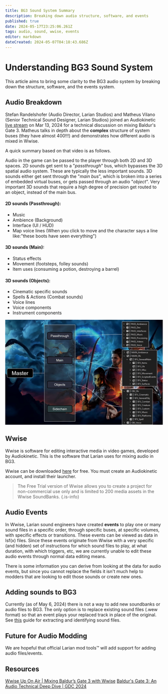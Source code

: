```yaml
---
title: BG3 Sound System Summary
description: Breaking down audio structure, software, and events
published: true
date: 2024-05-17T23:25:06.261Z
tags: audio, sound, wwise, events
editor: markdown
dateCreated: 2024-05-07T04:18:43.686Z
---
```


# Understanding BG3 Sound System
This article aims to bring some clarity to the BG3 audio system by breaking down the structure, software, and the events system.

## Audio Breakdown
Stefan Randelshofer (Audio Director, Larian Studios) and Matheus Vilano (Senior Technical Sound Designer, Larian Studios) joined an Audiokinetic [live stream](https://www.youtube.com/watch?v=LlaRuoT15kc&t=3351s) on Mar 13, 2024 for a technical discussion on mixing Baldur's Gate 3. Matheus talks in depth about the **complex** structure of system buses (they have almost 400!!!) and demonstrates how different audio is mixed in Wwise.

A quick summary based on that video is as follows.

Audio in the game can be passed to the player through both 2D and 3D spaces. 
2D sounds get sent to a "*passthrough*" bus, which bypasses the 3D spatial audio system. These are typically the less important sounds.
3D sounds either get sent through the "*main bus*", which is broken into a series of embedded virtual buses, or gets passed through an audio "*object*". 
Very important 3D sounds that require a high degree of precision get routed to an object, instead of the main bus.


#### 2D sounds (Passthrough):
- Music
- Ambience (Background)
- Interface (UI / HUD)
- Map voice lines (When you click to move and the character says a line like:"these boots have seen everything")

#### 3D sounds (Main):
- Status effects
- Movement (footsteps, folley sounds) 
- Item uses (consuming a potion, destroying a barrel)

#### 3D sounds (Objects):
- Cinematic specific sounds
- Spells & Actions (Combat sounds)
- Voice lines
- Voice components
- Instrument components

![bus_structure.png](/information/sound/bus_structure.png)

## Wwise
Wwise is software for editing interactive media in video games, developed by Audiokinetic. This is the software that Larian uses for mixing audio in BG3. 

Wwise can be downloaded [here](https://www.audiokinetic.com/download/) for free. You must create an Audiokinetic account, and install their launcher.
> The Free Trial version of Wwise allows you to create a project for non-commercial use only and is limited to 200 media assets in the Wwise SoundBanks.
{.is-info}

## Audio Events
In Wwise, Larian sound engineers have created **events** to play one or many sound files in a specific order, through specific buses, at specific volumes, with specific effects or transitions. These events can be viewed as data in lsf(x) files. Since these events originate from Wwise with a very specific (and hidden) set of instructions for which sound files to play, at what duration, with which triggers, etc, we are currently unable to edit these audio events through normal data editing means.

There is some information you can derive from looking at the data for audio events, but since you cannot replace the fields it isn't much help to modders that are looking to edit those sounds or create new ones.


## Adding sounds to BG3
Currently (as of May 6, 2024) there is not a way to add new soundbanks or audio files to BG3. 
The only option is to replace existing sound files (.wew format) so that an event plays your replaced track in place of the original. 
See [this](/Tutorials/Sound/Replace-Sound) guide for extracting and identifying sound files.

## Future for Audio Modding
We are hopeful that official Larian mod tools:tm: will add support for adding audio files/events.

## Resources
[Wwise Up On Air | Mixing Baldur’s Gate 3 with Wwise](https://www.youtube.com/watch?v=LlaRuoT15kc&t=3351s) 
[Baldur's Gate 3: An Audio Technical Deep Dive | GDC 2024](https://www.youtube.com/watch?v=hr8zuW_z7-A)
